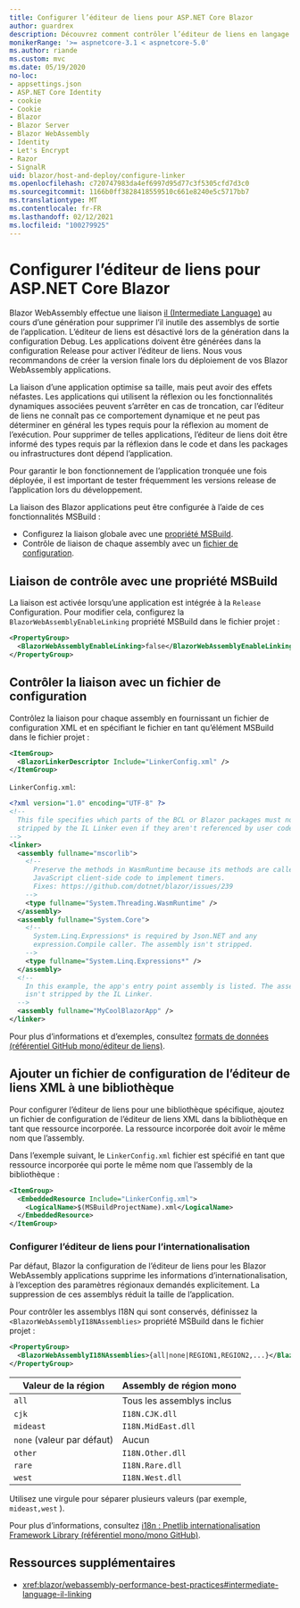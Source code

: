 ```yaml
---
title: Configurer l’éditeur de liens pour ASP.NET Core Blazor
author: guardrex
description: Découvrez comment contrôler l’éditeur de liens en langage intermédiaire (IL) lors de la génération d’une Blazor application.
monikerRange: '>= aspnetcore-3.1 < aspnetcore-5.0'
ms.author: riande
ms.custom: mvc
ms.date: 05/19/2020
no-loc:
- appsettings.json
- ASP.NET Core Identity
- cookie
- Cookie
- Blazor
- Blazor Server
- Blazor WebAssembly
- Identity
- Let's Encrypt
- Razor
- SignalR
uid: blazor/host-and-deploy/configure-linker
ms.openlocfilehash: c720747983da4ef6997d95d77c3f5305cfd7d3c0
ms.sourcegitcommit: 1166b0ff3828418559510c661e8240e5c5717bb7
ms.translationtype: MT
ms.contentlocale: fr-FR
ms.lasthandoff: 02/12/2021
ms.locfileid: "100279925"
---
```

# <a name="configure-the-linker-for-aspnet-core-blazor"></a>Configurer l’éditeur de liens pour ASP.NET Core Blazor

Blazor WebAssembly effectue une liaison [il (Intermediate Language)](/dotnet/standard/managed-code#intermediate-language--execution) au cours d’une génération pour supprimer l’il inutile des assemblys de sortie de l’application. L’éditeur de liens est désactivé lors de la génération dans la configuration Debug. Les applications doivent être générées dans la configuration Release pour activer l’éditeur de liens. Nous vous recommandons de créer la version finale lors du déploiement de vos Blazor WebAssembly applications. 

La liaison d’une application optimise sa taille, mais peut avoir des effets néfastes. Les applications qui utilisent la réflexion ou les fonctionnalités dynamiques associées peuvent s’arrêter en cas de troncation, car l’éditeur de liens ne connaît pas ce comportement dynamique et ne peut pas déterminer en général les types requis pour la réflexion au moment de l’exécution. Pour supprimer de telles applications, l’éditeur de liens doit être informé des types requis par la réflexion dans le code et dans les packages ou infrastructures dont dépend l’application.

Pour garantir le bon fonctionnement de l’application tronquée une fois déployée, il est important de tester fréquemment les versions release de l’application lors du développement.

La liaison des Blazor applications peut être configurée à l’aide de ces fonctionnalités MSBuild :

* Configurez la liaison globale avec une [propriété MSBuild](#control-linking-with-an-msbuild-property).
* Contrôle de liaison de chaque assembly avec un [fichier de configuration](#control-linking-with-a-configuration-file).

## <a name="control-linking-with-an-msbuild-property"></a>Liaison de contrôle avec une propriété MSBuild

La liaison est activée lorsqu’une application est intégrée à la `Release` Configuration. Pour modifier cela, configurez la `BlazorWebAssemblyEnableLinking` propriété MSBuild dans le fichier projet :

```xml
<PropertyGroup>
  <BlazorWebAssemblyEnableLinking>false</BlazorWebAssemblyEnableLinking>
</PropertyGroup>
```

## <a name="control-linking-with-a-configuration-file"></a>Contrôler la liaison avec un fichier de configuration

Contrôlez la liaison pour chaque assembly en fournissant un fichier de configuration XML et en spécifiant le fichier en tant qu’élément MSBuild dans le fichier projet :

```xml
<ItemGroup>
  <BlazorLinkerDescriptor Include="LinkerConfig.xml" />
</ItemGroup>
```

`LinkerConfig.xml`:

```xml
<?xml version="1.0" encoding="UTF-8" ?>
<!--
  This file specifies which parts of the BCL or Blazor packages must not be
  stripped by the IL Linker even if they aren't referenced by user code.
-->
<linker>
  <assembly fullname="mscorlib">
    <!--
      Preserve the methods in WasmRuntime because its methods are called by 
      JavaScript client-side code to implement timers.
      Fixes: https://github.com/dotnet/blazor/issues/239
    -->
    <type fullname="System.Threading.WasmRuntime" />
  </assembly>
  <assembly fullname="System.Core">
    <!--
      System.Linq.Expressions* is required by Json.NET and any 
      expression.Compile caller. The assembly isn't stripped.
    -->
    <type fullname="System.Linq.Expressions*" />
  </assembly>
  <!--
    In this example, the app's entry point assembly is listed. The assembly
    isn't stripped by the IL Linker.
  -->
  <assembly fullname="MyCoolBlazorApp" />
</linker>
```

Pour plus d’informations et d’exemples, consultez [formats de données (référentiel GitHub mono/éditeur de liens)](https://github.com/mono/linker/blob/master/docs/data-formats.md).

## <a name="add-an-xml-linker-configuration-file-to-a-library"></a>Ajouter un fichier de configuration de l’éditeur de liens XML à une bibliothèque

Pour configurer l’éditeur de liens pour une bibliothèque spécifique, ajoutez un fichier de configuration de l’éditeur de liens XML dans la bibliothèque en tant que ressource incorporée. La ressource incorporée doit avoir le même nom que l’assembly.

Dans l’exemple suivant, le `LinkerConfig.xml` fichier est spécifié en tant que ressource incorporée qui porte le même nom que l’assembly de la bibliothèque :

```xml
<ItemGroup>
  <EmbeddedResource Include="LinkerConfig.xml">
    <LogicalName>$(MSBuildProjectName).xml</LogicalName>
  </EmbeddedResource>
</ItemGroup>
```

### <a name="configure-the-linker-for-internationalization"></a>Configurer l’éditeur de liens pour l’internationalisation

Par défaut, Blazor la configuration de l’éditeur de liens pour les Blazor WebAssembly applications supprime les informations d’internationalisation, à l’exception des paramètres régionaux demandés explicitement. La suppression de ces assemblys réduit la taille de l’application.

Pour contrôler les assemblys I18N qui sont conservés, définissez la `<BlazorWebAssemblyI18NAssemblies>` propriété MSBuild dans le fichier projet :

```xml
<PropertyGroup>
  <BlazorWebAssemblyI18NAssemblies>{all|none|REGION1,REGION2,...}</BlazorWebAssemblyI18NAssemblies>
</PropertyGroup>
```

| Valeur de la région     | Assembly de région mono    |
| ---------------- | ----------------------- |
| `all`            | Tous les assemblys inclus |
| `cjk`            | `I18N.CJK.dll`          |
| `mideast`        | `I18N.MidEast.dll`      |
| `none` (valeur par défaut) | Aucun                    |
| `other`          | `I18N.Other.dll`        |
| `rare`           | `I18N.Rare.dll`         |
| `west`           | `I18N.West.dll`         |

Utilisez une virgule pour séparer plusieurs valeurs (par exemple, `mideast,west` ).

Pour plus d’informations, consultez [i18n : Pnetlib internationalisation Framework Library (référentiel mono/mono GitHub)](https://github.com/mono/mono/tree/master/mcs/class/I18N).

## <a name="additional-resources"></a>Ressources supplémentaires

* <xref:blazor/webassembly-performance-best-practices#intermediate-language-il-linking>
